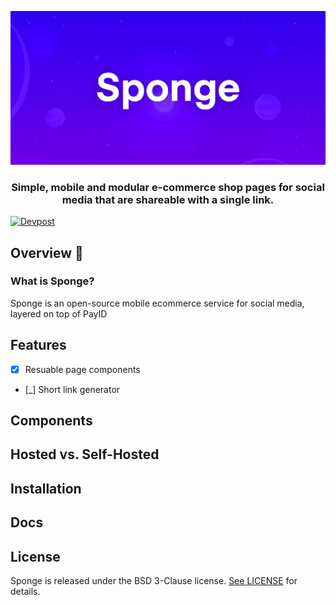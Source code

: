 <div align="center">
    
[![Sponge](./shared/sponge-header.png)](https://sponge.id)

### Simple, mobile and modular e-commerce shop pages for social media that are shareable with a single link.
</div>

[![Devpost](https://img.shields.io/badge/devpost-%40fragment-blue)](https://devpost.com/fragment?ref_content=user-portfolio&ref_feature=portfolio&ref_medium=global-nav)

## Overview 👋

### What is Sponge?

Sponge is an open-source mobile ecommerce service for social media, layered on top of PayID

## Features

- [x] Resuable page components
- [_] Short link generator

## Components

## Hosted vs. Self-Hosted

## Installation

## Docs

## License

Sponge is released under the BSD 3-Clause license. [See LICENSE](https://github.com/fragmnt/sponge/blob/master/LICENSE) for details.